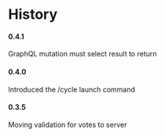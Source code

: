 # History

#### 0.4.1
GraphQL mutation must select result to return

#### 0.4.0
Introduced the /cycle launch command

#### 0.3.5
Moving validation for votes to server
